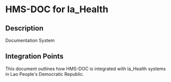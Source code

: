 # HMS-DOC for la_Health

## Description

Documentation System

## Integration Points

This document outlines how HMS-DOC is integrated with la_Health systems in Lao People's Democratic Republic.

